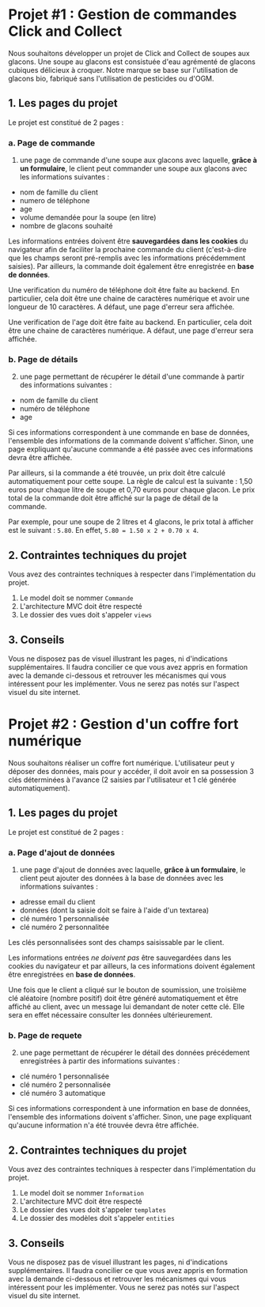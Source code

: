 # Projet #1 : Gestion de commandes Click and Collect

Nous souhaitons développer un projet de Click and Collect de soupes aux glacons. Une soupe au glacons est consistuée d'eau agrémenté de glacons cubiques délicieux à croquer. Notre marque se base sur l'utilisation de glacons bio, fabriqué sans l'utilisation de pesticides ou d'OGM.

## 1. Les pages du projet

Le projet est constitué de 2 pages :

### a. Page de commande

1. une page de commande d'une soupe aux glacons avec laquelle, **grâce à un formulaire**, le client peut commander une soupe aux glacons avec les informations suivantes :

- nom de famille du client
- numero de téléphone
- age
- volume demandée pour la soupe (en litre)
- nombre de glacons souhaité

Les informations entrées doivent être **sauvegardées dans les cookies** du navigateur afin de faciliter la prochaine commande du client (c'est-à-dire que les champs seront pré-remplis avec les informations précédemment saisies). Par ailleurs, la commande doit également être enregistrée en **base de données**.

Une verification du numéro de téléphone doit être faite au backend. En particulier, cela doit être une chaine de caractères numérique et avoir une longueur de 10 caractères. A défaut, une page d'erreur sera affichée.

Une verification de l'age doit être faite au backend. En particulier, cela doit être une chaine de caractères numérique. A défaut, une page d'erreur sera affichée.

### b. Page de détails

2. une page permettant de récupérer le détail d'une commande à partir des informations suivantes :

- nom de famille du client
- numéro de téléphone
- age

Si ces informations correspondent à une commande en base de données, l'ensemble des informations de la commande doivent s'afficher. Sinon, une page expliquant qu'aucune commande a été passée avec ces informations devra être affichée.

Par ailleurs, si la commande a été trouvée, un prix doit être calculé automatiquement pour cette soupe. La règle de calcul est la suivante : 1,50 euros pour chaque litre de soupe et 0,70 euros pour chaque glacon.
Le prix total de la commande doit être affiché sur la page de détail de la commande.

Par exemple, pour une soupe de 2 litres et 4 glacons, le prix total à afficher est le suivant : `5.80`.
En effet, `5.80 = 1.50 x 2 + 0.70 x 4`.

## 2. Contraintes techniques du projet

Vous avez des contraintes techniques à respecter dans l'implémentation du projet.

1. Le model doit se nommer `Commande`
2. L'architecture MVC doit être respecté
3. Le dossier des vues doit s'appeler `views`

## 3. Conseils

Vous ne disposez pas de visuel illustrant les pages, ni d'indications supplémentaires. Il faudra concilier ce que vous avez appris en formation avec la demande ci-dessous et retrouver les mécanismes qui vous intéressent pour les implémenter. Vous ne serez pas notés sur l'aspect visuel du site internet.

# Projet #2 : Gestion d'un coffre fort numérique

Nous souhaitons réaliser un coffre fort numérique. L'utilisateur peut y déposer des données, mais pour y accéder, il doit avoir en sa possession 3 clés déterminées à l'avance (2 saisies par l'utilisateur et 1 clé générée automatiquement).

## 1. Les pages du projet

Le projet est constitué de 2 pages :

### a. Page d'ajout de données

1. une page d'ajout de données avec laquelle, **grâce à un formulaire**, le client peut ajouter des données à la base de données avec les informations suivantes :

- adresse email du client
- données (dont la saisie doit se faire à l'aide d'un textarea)
- clé numéro 1 personnalisée
- clé numéro 2 personnalitée

Les clés personnalisées sont des champs saisissable par le client.

Les informations entrées *ne doivent pas* être sauvegardées dans les cookies du navigateur et par ailleurs, la ces informations doivent également être enregistrées en **base de données**.

Une fois que le client a cliqué sur le bouton de soumission, une troisième clé aléatoire (nombre positif) doit être généré automatiquement et être affiché au client, avec un message lui demandant de noter cette clé. Elle sera en effet nécessaire consulter les données ultérieurement.

### b. Page de requete

2. une page permettant de récupérer le détail des données précédement enregistrées à partir des informations suivantes :

- clé numéro 1 personnalisée
- clé numéro 2 personnalisée
- clé numéro 3 automatique

Si ces informations correspondent à une information en base de données, l'ensemble des informations doivent s'afficher. Sinon, une page expliquant qu'aucune information n'a été trouvée devra être affichée.

## 2. Contraintes techniques du projet

Vous avez des contraintes techniques à respecter dans l'implémentation du projet.

1. Le model doit se nommer `Information`
2. L'architecture MVC doit être respecté
3. Le dossier des vues doit s'appeler `templates`
4. Le dossier des modèles doit s'appeler `entities`

## 3. Conseils

Vous ne disposez pas de visuel illustrant les pages, ni d'indications supplémentaires. Il faudra concilier ce que vous avez appris en formation avec la demande ci-dessous et retrouver les mécanismes qui vous intéressent pour les implémenter. Vous ne serez pas notés sur l'aspect visuel du site internet.